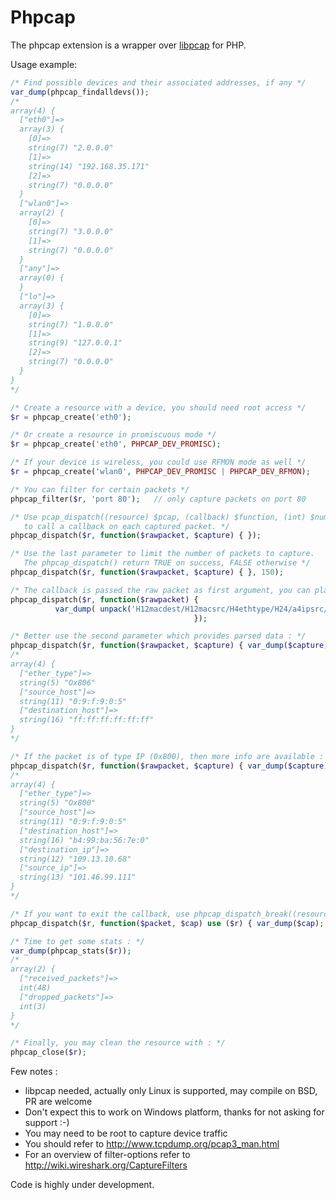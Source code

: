 # Phpcap

The phpcap extension is a wrapper over [libpcap](http://www.tcpdump.org/pcap3_man.html) for PHP.

Usage example:

```php
/* Find possible devices and their associated addresses, if any */
var_dump(phpcap_findalldevs());
/*
array(4) {
  ["eth0"]=>
  array(3) {
    [0]=>
    string(7) "2.0.0.0"
    [1]=>
    string(14) "192.168.35.171"
    [2]=>
    string(7) "0.0.0.0"
  }
  ["wlan0"]=>
  array(2) {
    [0]=>
    string(7) "3.0.0.0"
    [1]=>
    string(7) "0.0.0.0"
  }
  ["any"]=>
  array(0) {
  }
  ["lo"]=>
  array(3) {
    [0]=>
    string(7) "1.0.0.0"
    [1]=>
    string(9) "127.0.0.1"
    [2]=>
    string(7) "0.0.0.0"
  }
}
*/

/* Create a resource with a device, you should need root access */
$r = phpcap_create('eth0');

/* Or create a resource in promiscuous mode */
$r = phpcap_create('eth0', PHPCAP_DEV_PROMISC);

/* If your device is wireless, you could use RFMON mode as well */
$r = phpcap_create('wlan0', PHPCAP_DEV_PROMISC | PHPCAP_DEV_RFMON);

/* You can filter for certain packets */
phpcap_filter($r, 'port 80');   // only capture packets on port 80

/* Use pcap_dispatch((resource) $pcap, (callback) $function, (int) $num_of_packet)
   to call a callback on each captured packet. */
phpcap_dispatch($r, function($rawpacket, $capture) { });

/* Use the last parameter to limit the number of packets to capture.
   The phpcap_dispatch() return TRUE on success, FALSE otherwise */
phpcap_dispatch($r, function($rawpacket, $capture) { }, 150);

/* The callback is passed the raw packet as first argument, you can play with raw data : */
phpcap_dispatch($r, function($rawpacket) { 
          var_dump( unpack('H12macdest/H12macsrc/H4ethtype/H24/a4ipsrc/a4ipdest',$rawpacket) 
                                         });

/* Better use the second parameter which provides parsed data : */
phpcap_dispatch($r, function($rawpacket, $capture) { var_dump($capture) });
/*
array(4) {
  ["ether_type"]=>
  string(5) "Ox806"
  ["source_host"]=>
  string(11) "0:9:f:9:0:5"
  ["destination_host"]=>
  string(16) "ff:ff:ff:ff:ff:ff"
}
*/

/* If the packet is of type IP (0x800), then more info are available : */
phpcap_dispatch($r, function($rawpacket, $capture) { var_dump($capture) });
/*
array(4) {
  ["ether_type"]=>
  string(5) "Ox800"
  ["source_host"]=>
  string(11) "0:9:f:9:0:5"
  ["destination_host"]=>
  string(16) "b4:99:ba:56:7e:0"
  ["destination_ip"]=>
  string(12) "109.13.10.68"
  ["source_ip"]=>
  string(13) "101.46.99.111"
}
*/

/* If you want to exit the callback, use phpcap_dispatch_break((resource) $pcap); */
phpcap_dispatch($r, function($packet, $cap) use ($r) { var_dump($cap); if(/*something*/) { phpcap_dispatch_break($r); }});

/* Time to get some stats : */
var_dump(phpcap_stats($r));
/*
array(2) {
  ["received_packets"]=>
  int(48)
  ["dropped_packets"]=>
  int(3)
}
*/

/* Finally, you may clean the resource with : */
phpcap_close($r);
```

Few notes :

* libpcap needed, actually only Linux is supported, may compile on BSD, PR are welcome
* Don't expect this to work on Windows platform, thanks for not asking for support :-)
* You may need to be root to capture device traffic
* You should refer to http://www.tcpdump.org/pcap3_man.html
* For an overview of filter-options refer to http://wiki.wireshark.org/CaptureFilters

Code is highly under development.
